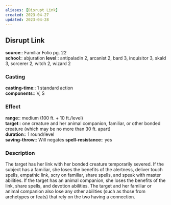 ```yaml
---
aliases: [Disrupt Link]
created: 2023-04-27
updated: 2023-04-28
---
```


## Disrupt Link

**source**:: Familiar Folio pg. 22  
**school**:: abjuration
**level**:: antipaladin 2, arcanist 2, bard 3, inquisitor 3, skald 3, sorcerer 2, witch 2, wizard 2

### Casting

**casting-time**:: 1 standard action  
**components**:: V, S

### Effect

**range**:: medium (100 ft. + 10 ft./level)  
**target**:: one creature and her animal companion, familiar, or other bonded creature (which may be no more than 30 ft. apart)  
**duration**:: 1 round/level  
**saving-throw**:: Will negates
**spell-resistance**:: yes

### Description

The target has her link with her bonded creature temporarily severed. If the subject has a familiar, she loses the benefits of the alertness, deliver touch spells, empathic link, scry on familiar, share spells, and speak with master abilities. If the target has an animal companion, she loses the benefits of the link, share spells, and devotion abilities. The target and her familiar or animal companion also lose any other abilities (such as those from archetypes or feats) that rely on the two having a connection.
